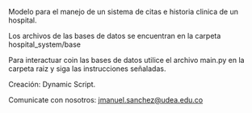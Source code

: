 Modelo para el manejo de un sistema de citas e historia clinica de un hospital.

Los archivos de las bases de datos se encuentran en la carpeta hospital_system/base

Para interactuar coin las bases de datos utilice el archivo main.py en la carpeta raiz y siga las instrucciones señaladas.

Creación: Dynamic Script.

Comunicate con nosotros: jmanuel.sanchez@udea.edu.co